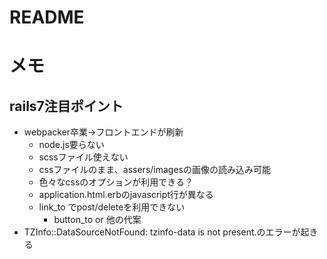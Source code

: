 # README

# メモ

## rails7注目ポイント
- webpacker卒業→フロントエンドが刷新
    - node.js要らない
    - scssファイル使えない
    - cssファイルのまま、assers/imagesの画像の読み込み可能
    - 色々なcssのオプションが利用できる？
    - application.html.erbのjavascript行が異なる
    - link_to でpost/deleteを利用できない
        - button_to or 他の代案
- TZInfo::DataSourceNotFound: tzinfo-data is not present.のエラーが起きる
